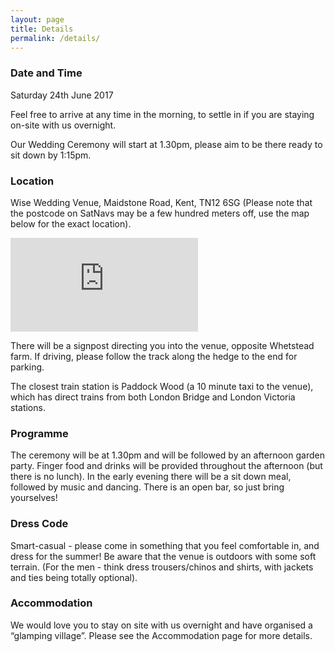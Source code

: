 ```yaml
---
layout: page
title: Details
permalink: /details/
---
```


### Date and Time

Saturday 24th June 2017

Feel free to arrive at any time in the morning, to settle in if you are staying on-site with us overnight.

Our Wedding Ceremony will start at 1.30pm, please aim to be there ready to sit down by 1:15pm.

### Location

Wise Wedding Venue, Maidstone Road, Kent, TN12 6SG (Please note that the postcode on SatNavs may be a few hundred meters off, use the map below for the exact location).

<iframe src="https://www.google.com/maps/embed?pb=!1m18!1m12!1m3!1d2500.7448224551476!2d0.36928131575821327!3d51.18692597958372!2m3!1f0!2f0!3f0!3m2!1i1024!2i768!4f13.1!3m3!1m2!1s0x0%3A0x0!2zNTHCsDExJzEyLjkiTiAwwrAyMicxNy4zIkU!5e0!3m2!1sen!2suk!4v1477152597813" frameborder="0" class="maps-frame" allowfullscreen></iframe>

There will be a signpost directing you into the venue, opposite Whetstead farm. If driving, please follow the track along the hedge to the end for parking.

The closest train station is Paddock Wood (a 10 minute taxi to the venue), which has direct trains from both London Bridge and London Victoria stations.

### Programme

The ceremony will be at 1.30pm and will be followed by an afternoon garden party. Finger food and drinks will be provided throughout the afternoon (but there is no lunch). In the early evening there will be a sit down meal, followed by music and dancing.
There is an open bar, so just bring yourselves!

### Dress Code

Smart-casual - please come in something that you feel comfortable in, and dress for the summer! Be aware that the venue is outdoors with some soft terrain. (For the men - think dress trousers/chinos and shirts, with jackets and ties being totally optional).


### Accommodation

We would love you to stay on site with us overnight and have organised a “glamping village”. Please see the Accommodation page for more details.

<br>
<br>
<br>
<br>
<br>
<br>
<br>

